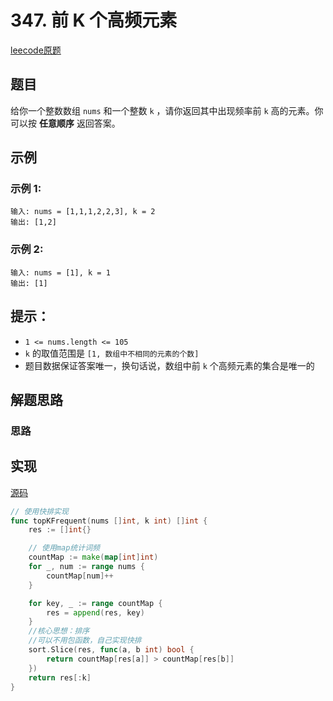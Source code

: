 # 347. 前 K 个高频元素

[leecode原题](https://leetcode.cn/problems/top-k-frequent-elements/)

## 题目
给你一个整数数组 `nums` 和一个整数 `k` ，请你返回其中出现频率前 `k` 高的元素。你可以按 **任意顺序** 返回答案。

## 示例

### 示例 1:

```text
输入: nums = [1,1,1,2,2,3], k = 2
输出: [1,2]
```

### 示例 2:

```text
输入: nums = [1], k = 1
输出: [1]
```

## 提示：
- `1 <= nums.length <= 105`
- `k` 的取值范围是 `[1, 数组中不相同的元素的个数]`
- 题目数据保证答案唯一，换句话说，数组中前 `k` 个高频元素的集合是唯一的

## 解题思路

### 思路

## 实现

[源码](./code/347-top-k-frequent-elements/main.go)
```go
// 使用快排实现
func topKFrequent(nums []int, k int) []int {
	res := []int{}

	// 使用map统计词频
	countMap := make(map[int]int)
	for _, num := range nums {
		countMap[num]++
	}

	for key, _ := range countMap {
		res = append(res, key)
	}
	//核心思想：排序
	//可以不用包函数，自己实现快排
	sort.Slice(res, func(a, b int) bool {
		return countMap[res[a]] > countMap[res[b]]
	})
	return res[:k]
}
```
